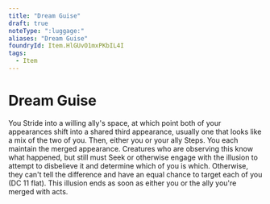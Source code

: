 ```yaml
---
title: "Dream Guise"
draft: true
noteType: ":luggage:"
aliases: "Dream Guise"
foundryId: Item.HlGUvO1mxPKbIL4I
tags:
  - Item
---
```


# Dream Guise

You Stride into a willing ally's space, at which point both of your appearances shift into a shared third appearance, usually one that looks like a mix of the two of you. Then, either you or your ally Steps. You each maintain the merged appearance. Creatures who are observing this know what happened, but still must Seek or otherwise engage with the illusion to attempt to disbelieve it and determine which of you is which. Otherwise, they can't tell the difference and have an equal chance to target each of you (DC 11 flat). This illusion ends as soon as either you or the ally you're merged with acts.
